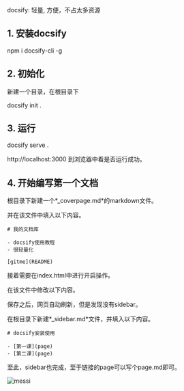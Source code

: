 docsify: 轻量, 方便，不占太多资源

## 1. 安装docsify

npm i docsify-cli -g

## 2. 初始化

新建一个目录，在根目录下

docsify init .

## 3. 运行

docsify serve . 

http://localhost:3000 到浏览器中看是否运行成功。

## 4. 开始编写第一个文档

根目录下新建一个*_coverpage.md*的markdown文件。

并在该文件中填入以下内容。

```
# 我的文档库

- docsify使用教程
- 很轻量化

[gitme](README)
```

接着需要在index.html中进行开启操作。

在该文件中修改以下内容。

<script>
    window.$docsify = {
      name: '',
      repo: '',
      coverpage: true,
      loadSidebar: true,
    }
  </script>



保存之后，网页自动刷新，但是发现没有sidebar。

在根目录下新建*_sidebar.md*文件，并填入以下内容。

```
# docsify安装使用

- [第一课](page)
- [第二课](page)
```

至此，sidebar也完成，至于链接的page可以写个page.md即可。

![messi](images/messi.png)

